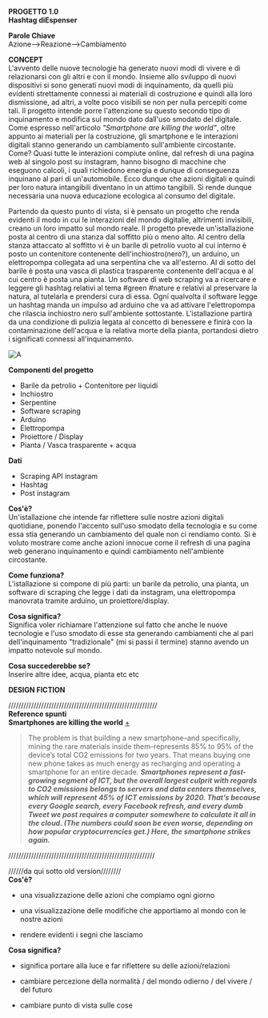 **PROGETTO 1.0**<br>
**Hashtag diEspenser**


**Parole Chiave**<br>Azione-->Reazione-->Cambiamento


**CONCEPT**<br>
L'avvento delle nuove tecnologie ha generato nuovi modi di vivere e di relazionarsi con gli altri e con il mondo. Insieme allo sviluppo di nuovi dispositivi si sono generati nuovi modi di inquinamento, da quelli più evidenti strettamente connessi ai materiali di costruzione e quindi alla loro dismissione, ad altri, a volte poco visibili se non per nulla percepiti come tali. Il progetto intende porre l'attenzione su questo secondo tipo di inquinamento e modifica sul mondo dato dall'uso smodato del digitale. Come espresso nell'articolo _*"Smartphone are killing the world"*_, oltre appunto ai materiali per la costruzione, gli smartphone e le interazioni digitali stanno generando un cambiamento sull'ambiente circostante. Come? Quasi tutte le interazioni compiute online, dal refresh di una pagina web al singolo post su instagram, hanno bisogno di macchine che eseguono calcoli, i quali richiedono energia e dunque di conseguenza inquinano al pari di un'automobile. Ecco dunque che azioni digitali e quindi per loro natura intangibili diventano in un attimo tangibili. Si rende dunque necessaria una nuova educazione ecologica al consumo del digitale. 

Partendo da questo punto di vista, si è pensato un progetto che renda evidenti il modo in cui le interazioni del mondo digitalie, altrimenti invisibili, creano un loro impatto sul mondo reale. 
Il progetto prevede un'istallazione posta al centro di una stanza dal soffitto più o meno alto.
Al centro della stanza attaccato al soffitto vi è un barile di petrolio vuoto al cui interno è posto un contenitore contenente dell'inchiostro(nero?), un arduino, un elettropompa collegata ad una serpentina che va all'esterno.
Al di sotto del barile è posta una vasca di plastica trasparente contenente dell'acqua e al cui centro è posta una pianta.
Un software di web scraping va a ricercare e leggere gli hashtag relativi al tema #green #nature e relativi al preservare la natura, al tutelarla e prendersi cura di essa. Ogni qualvolta il software legge un hashtag manda un impulso ad arduino che va ad attivare l'elettropompa che rilascia inchiostro nero sull'ambiente sottostante. 
L'istallazione partirà da una condizione di pulizia legata al concetto di benessere e finirà con la contaminazione dell'acqua e la relativa morte della pianta, portandosi dietro i significati connessi all'inquinamento.

![A](https://i.imgur.com/Wc8RL5A.png)

**Componenti del progetto**<br>
* Barile da petrolio + Contenitore per liquidi
* Inchiostro
* Serpentine
* Software scraping
* Arduino
* Elettropompa
* Proiettore / Display
* Pianta / Vasca trasparente + acqua


**Dati**<br>
* Scraping API instagram<br>
* Hashtag<br>
* Post instagram<br>

**Cos'è?**<br>
Un'istallazione che intende far riflettere sulle nostre azioni digitali quotidiane, ponendo l'accento sull'uso smodato della tecnologia e su come essa stia generando un cambiamento del quale non ci rendiamo conto. Si è voluto mostrare come anche azioni innocue come il refresh di una pagina web generano inquinamento e quindi cambiamento nell'ambiente circostante.

**Come funziona?**<br>
L'istallazione si compone di più parti: un barile da petrolio, una pianta, un software di scraping  che legge i dati da instagram, una elettropompa manovrata tramite arduino, un proiettore/display.

**Cosa significa?**<br>
Significa voler richiamare l'attenzione sul fatto che anche le nuove tecnologie e l'uso smodato di esse sta generando cambiamenti che al pari dell'inquinamento "tradizionale" (mi si passi il termine) stanno avendo un impatto notevole sul mondo.

**Cosa succederebbe se?**<br>
Inserire altre idee, acqua, pianta etc etc


**DESIGN FICTION**





///////////////////////////////////////////////////////////<br>
**Reference spunti**<br>
**Smartphones are killing the world** [+](https://www.fastcodesign.com/90165365/smartphones-are-wrecking-the-planet-faster-than-anyone-expected)
>The problem is that building a new smartphone–and specifically, mining the rare materials inside them–represents 85% to 95% of the device’s total CO2 emissions for two years. That means buying one new phone takes as much energy as recharging and operating a smartphone for an entire decade.
 __*Smartphones represent a fast-growing segment of ICT, but the overall largest culprit with regards to CO2 emissions belongs to servers and data centers themselves, which will represent 45% of ICT emissions by 2020. That’s because every Google search, every Facebook refresh, and every dumb Tweet we post requires a computer somewhere to calculate it all in the cloud. (The numbers could soon be even worse, depending on how popular cryptocurrencies get.) Here, the smartphone strikes again.*__

//////////////////////////////////////////////////////////<br>


//////da qui sotto old version////////<br>
**Cos'è?**
- una visualizzazione delle azioni che compiamo ogni giorno

- una visualizzazione delle modifiche che apportiamo al mondo con le nostre azioni

- rendere evidenti i segni che lasciamo

**Cosa significa?**
- significa portare alla luce e far riflettere su delle azioni/relazioni

- cambiare percezione della normalità / del mondo odierno / del vivere / del futuro

- cambiare punto di vista sulle cose
